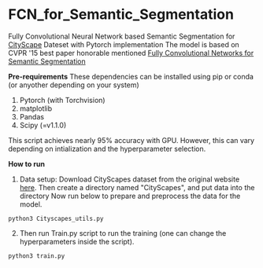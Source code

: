 # FCN_for_Semantic_Segmentation
Fully Convolutional Neural Network based Semantic Segmentation for [CityScape](https://www.cityscapes-dataset.com/) Dateset with Pytorch implementation
The model is based on CVPR '15 best paper honorable mentioned [Fully Convolutional Networks for Semantic Segmentation](https://arxiv.org/pdf/1411.4038.pdf)

**Pre-requirements**
These dependencies can be installed using pip or conda (or anyother depending on your system)
1. Pytorch (with Torchvision)
2. matplotlib
3. Pandas
4. Scipy (=v1.1.0)

This script achieves nearly 95% accuracy with GPU. However, this can vary depending on intialization and the hyperparameter selection.


**How to run**
1. Data setup:
  Download CityScapes dataset from the original website [here](https://www.cityscapes-dataset.com/downloads/). Then create a directory named "CityScapes", and put data into the directory
  Now run below to prepare and preprocess the data for the model.
  ```
  python3 Cityscapes_utils.py
  ```
 2. Then run Train.py script to run the training (one can change the hyperparameters inside the script).
 ```
 python3 train.py
 ```
